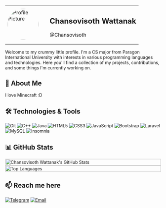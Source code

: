 <table>
  <tr>
    <td>
      <img src="https://avatars.githubusercontent.com/u/134577854?v=4" alt="Profile Picture" style="border-radius: 50%; width: 100px; height: 100px; margin-right: 20px;">
    </td>
    <td>
      <h2>Chansovisoth Wattanak</h2>
      <p>@Chansovisoth</p>
    </td>
  </tr>
</table>

Welcome to my crummy little profile. I'm a CS major from Paragon International University with interests in various programming languages and technologies. Here you'll find a collection of my projects, contributions, and some things I'm currently working on.

## 🚀 About Me
I love Minecraft :D

## 🛠️ Technologies & Tools
![Git](https://img.shields.io/badge/-Git-F05032?logo=git&logoColor=white&style=flat)
![C++](https://img.shields.io/badge/-C++-00599C?logo=c%2B%2B&logoColor=white&style=flat)
![Java](https://img.shields.io/badge/-Java-007396?logo=java&logoColor=white&style=flat)
![HTML5](https://img.shields.io/badge/-HTML5-E34F26?logo=html5&logoColor=white&style=flat)
![CSS3](https://img.shields.io/badge/-CSS3-1572B6?logo=css3&logoColor=white&style=flat)
![JavaScript](https://img.shields.io/badge/-JavaScript-F7DF1E?logo=javascript&logoColor=black&style=flat)
![Bootstrap](https://img.shields.io/badge/-Bootstrap-7952B3?logo=bootstrap&logoColor=white&style=flat)
![Laravel](https://img.shields.io/badge/-Laravel-FF2D20?logo=laravel&logoColor=white&style=flat)
![MySQL](https://img.shields.io/badge/-MySQL-4479A1?logo=mysql&logoColor=white&style=flat)
![Insomnia](https://img.shields.io/badge/-Insomnia-4000BF?logo=insomnia&logoColor=white&style=flat)

## 📊 GitHub Stats
<div style="display: flex; flex-direction: column; align-items: center; width: 100%;">
  <img src="https://github-readme-stats.vercel.app/api?username=Chansovisoth&show_icons=true&theme=radical" alt="Chansovisoth Wattanak's GitHub Stats" style="width: 100%;">
  <img src="https://github-readme-stats.vercel.app/api/top-langs/?username=Chansovisoth&layout=compact&theme=radical" alt="Top Languages" style="width: 100%;">
</div>

## 📫 Reach me here
[![Telegram](https://img.shields.io/badge/-Telegram-2CA5E0?logo=telegram&logoColor=white&style=flat)](https://t.me/chansovisoth)
[![Email](https://img.shields.io/badge/-Email-D14836?logo=gmail&logoColor=white&style=flat)](mailto:cwattanak@paragoniu.edu.kh)
